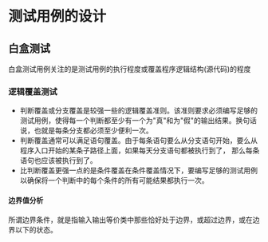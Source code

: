 # 测试用例的设计

## 白盒测试
白盒测试用例关注的是测试用例的执行程度或覆盖程序逻辑结构(源代码)的程度

### 逻辑覆盖测试
- 判断覆盖或分支覆盖是较强一些的逻辑覆盖准则。该准则要求必须编写足够的测试用例，使得每一个判断都至少有一个为"真"和为"假"的输出结果。换句话说，也就是每条分支都必须至少便利一次。
- 判断覆盖通常可以满足语句覆盖。由于每条语句要么从分支语句开始，要么从程序入口开始的某条子路径上面，如果每天分支语句都被执行到了， 那么每条语句也应该被执行到了。
- 比判断覆盖更强一点的是条件覆盖在条件覆盖情况下，要编写足够的测试用例以确保将一个判断中的每个条件的所有可能结果都执行一次。

#### 边界值分析
所谓边界条件，就是指输入输出等价类中那些恰好处于边界，或超过边界，或在边界以下的状态。
